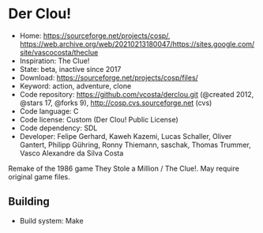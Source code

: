 # Der Clou!

- Home: https://sourceforge.net/projects/cosp/, https://web.archive.org/web/20210213180047/https://sites.google.com/site/vascocosta/theclue
- Inspiration: The Clue!
- State: beta, inactive since 2017
- Download: https://sourceforge.net/projects/cosp/files/
- Keyword: action, adventure, clone
- Code repository: https://github.com/vcosta/derclou.git (@created 2012, @stars 17, @forks 9), http://cosp.cvs.sourceforge.net (cvs)
- Code language: C
- Code license: Custom (Der Clou! Public License)
- Code dependency: SDL
- Developer: Felipe Gerhard, Kaweh Kazemi, Lucas Schaller, Oliver Gantert, Philipp Gühring, Ronny Thiemann, saschak, Thomas Trummer, Vasco Alexandre da Silva Costa

Remake of the 1986 game They Stole a Million / The Clue!.
May require original game files.

## Building

- Build system: Make
